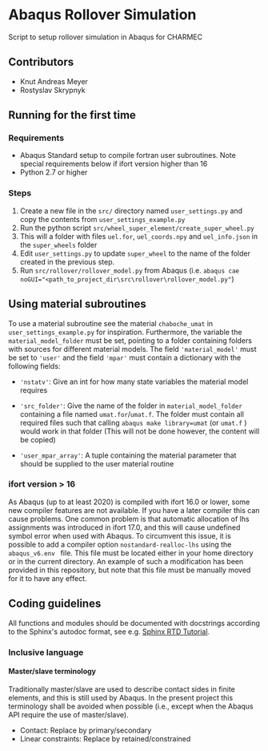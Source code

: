 [//]: # "To preview markdown file in Emacs type C-c C-c p"

# Abaqus Rollover Simulation
Script to setup rollover simulation in Abaqus for CHARMEC

## Contributors
* Knut Andreas Meyer 
* Rostyslav Skrypnyk

## Running for the first time 
### Requirements
* Abaqus Standard setup to compile fortran user subroutines. Note special requirements below if ifort version higher than 16
* Python 2.7 or higher

### Steps
1. Create a new file in the `src/` directory named `user_settings.py` and copy the contents from `user_settings_example.py`
2. Run the python script `src/wheel_super_element/create_super_wheel.py`
3. This will a folder with files `uel.for`, `uel_coords.npy` and `uel_info.json` in the `super_wheels` folder 
5. Edit `user_settings.py` to update `super_wheel` to the name of the folder created in the previous step. 
6. Run `src/rollover/rollover_model.py` from Abaqus (i.e. `abaqus cae noGUI="<path_to_project_dir\src\rollover\rollover_model.py"`)

## Using material subroutines

To use a material subroutine see the material `chaboche_umat` in `user_settings_example.py` for inspiration. Furthermore, the variable the `material_model_folder` must  be set, pointing to a folder containing folders with sources for different material models. The field `'material_model'` must be set to  `'user'` and the field `'mpar'` must contain a dictionary with the following fields:

* `'nstatv'`: Give an int for how many state variables the material model requires

* `'src_folder'`: Give the name of the folder in `material_model_folder` containing a file named `umat.for`/`umat.f`. The folder must contain all required files such that calling `abaqus make library=umat` (or `umat.f` ) would work in that folder (This will not be done however, the content will be copied)

* `'user_mpar_array'`: A tuple containing the material parameter that should be supplied to the user material routine

### ifort version > 16

As Abaqus (up to at least 2020) is compiled with ifort 16.0 or lower, some new compiler features are not available. If you have a later compiler this can cause problems. One common problem is that automatic allocation of lhs assignments was introduced in ifort 17.0, and this will cause undefined symbol error when used with Abaqus. To circumvent this issue, it is possible to add a compiler option `nostandard-realloc-lhs` using the `abaqus_v6.env ` file. This file must be located either in your home directory or in the current directory. An example of such a modification has been provided in this repository, but note that this file must be manually moved for it to have any effect. 

## Coding guidelines
All functions and modules should be documented with docstrings according to the Sphinx's autodoc format, see e.g. [Sphinx RTD Tutorial](https://sphinx-rtd-tutorial.readthedocs.io/en/latest/docstrings.html). 

### Inclusive language

#### Master/slave terminology

Traditionally master/slave are used to describe contact sides in finite elements, and this is still used by Abaqus. In the present project this terminology shall be avoided when possible (i.e., except when the Abaqus API require the use of master/slave). 

- Contact: Replace by primary/secondary
- Linear constraints: Replace by retained/constrained